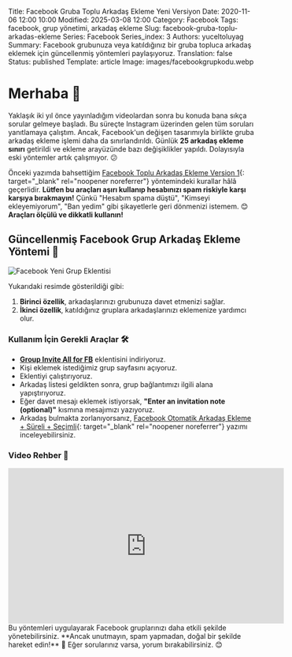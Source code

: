 Title: Facebook Gruba Toplu Arkadaş Ekleme Yeni Versiyon
Date: 2020-11-06 12:00 10:00
Modified: 2025-03-08 12:00
Category: Facebook
Tags: facebook, grup yönetimi, arkadaş ekleme
Slug: facebook-gruba-toplu-arkadas-ekleme
Series: Facebook
Series_index: 3
Authors: yuceltoluyag
Summary: Facebook grubunuza veya katıldığınız bir gruba topluca arkadaş eklemek için güncellenmiş yöntemleri paylaşıyoruz.
Translation: false
Status: published
Template: article
Image: images/facebookgrupkodu.webp


# Merhaba 👋

Yaklaşık iki yıl önce yayınladığım videolardan sonra bu konuda bana sıkça sorular gelmeye başladı. Bu süreçte Instagram üzerinden gelen tüm soruları yanıtlamaya çalıştım. Ancak, Facebook'un değişen tasarımıyla birlikte gruba arkadaş ekleme işlemi daha da sınırlandırıldı. Günlük **25 arkadaş ekleme sınırı** getirildi ve ekleme arayüzünde bazı değişiklikler yapıldı. Dolayısıyla eski yöntemler artık çalışmıyor. 😕


Önceki yazımda bahsettiğim [Facebook Toplu Arkadaş Ekleme Version 1](/facebook-toplu-arkadas-ekleme/){: target="_blank" rel="noopener noreferrer"} yöntemindeki kurallar hâlâ geçerlidir. **Lütfen bu araçları aşırı kullanıp hesabınızı spam riskiyle karşı karşıya bırakmayın!** Çünkü "Hesabım spama düştü", "Kimseyi ekleyemiyorum", "Ban yedim" gibi şikayetlerle geri dönmenizi istemem. 😊 **Araçları ölçülü ve dikkatli kullanın!**

## Güncellenmiş Facebook Grup Arkadaş Ekleme Yöntemi 🚀

![Facebook Yeni Grup Eklentisi](/images/facebookgrupkodu.webp)

Yukarıdaki resimde gösterildiği gibi:

1. **Birinci özellik**, arkadaşlarınızı grubunuza davet etmenizi sağlar.
2. **İkinci özellik**, katıldığınız gruplara arkadaşlarınızı eklemenize yardımcı olur.

### Kullanım İçin Gerekli Araçlar 🛠️

- **[Group Invite All for FB](#facebook)** eklentisini indiriyoruz.
- Kişi eklemek istediğimiz grup sayfasını açıyoruz.
- Eklentiyi çalıştırıyoruz.
- Arkadaş listesi geldikten sonra, grup bağlantımızı ilgili alana yapıştırıyoruz.
- Eğer davet mesajı eklemek istiyorsak, **"Enter an invitation note (optional)"** kısmına mesajımızı yazıyoruz.
- Arkadaş bulmakta zorlanıyorsanız, [Facebook Otomatik Arkadaş Ekleme + Süreli + Seçimli](/facebook-otomatik-arkadas-ekleme-sureli-secimli/){: target="_blank" rel="noopener noreferrer"} yazımı inceleyebilirsiniz.

### Video Rehber 🎥

<iframe width="560" height="315" src="https://www.youtube.com/embed/pggW_tyFG7k?si=DR9mpIX09MzMhEyI" title="YouTube video player" frameborder="0" allow="accelerometer; autoplay; clipboard-write; encrypted-media; gyroscope; picture-in-picture; web-share" referrerpolicy="strict-origin-when-cross-origin" allowfullscreen></iframe>
Bu yöntemleri uygulayarak Facebook gruplarınızı daha etkili şekilde yönetebilirsiniz. **Ancak unutmayın, spam yapmadan, doğal bir şekilde hareket edin!** 🚀 Eğer sorularınız varsa, yorum bırakabilirsiniz. 😊

